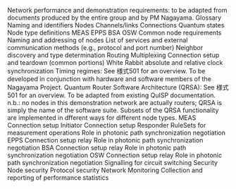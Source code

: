 Network performance and demonstration requirements: to be adapted from documents produced by the entire group and by PM Nagayama.
Glossary
Naming and identifiers
Nodes
Channels/links
Connections
Quantum states
Node type definitions
MEAS
EPPS
BSA
OSW
Common node requirements
Naming and addressing of nodes
List of services and external communication methods (e.g., protocol and port number)
Neighbor discovery and type determination
Routing
Multiplexing
Connection setup and teardown (common portions)
White Rabbit absolute and relative clock synchronization
Timing regimes: See 様式501 for an overview. To be developed in conjunction with hardware and software members of the Nagayama Project.
Quantum Router Software Architecture (QRSA): See 様式501 for an overview. To be adapted from existing QuISP documentation.
n.b.: no nodes in this demonstration network are actually routers; QRSA is simply the name of the software suite. Subsets of the QRSA functionality are implemented in dfferent ways for different node types.
MEAS
Connection setup Initiator
Connection setup Responder
RuleSets for measurement operations
Role in photonic path synchronization negotiation
EPPS
Connection setup relay
Role in photonic path synchronization negotiation
BSA
Connection setup relay
Role in photonic path synchronization negotiation
OSW
Connection setup relay
Role in photonic path synchronization negotiation
Signalling for circuit switching
Security
Node security
Protocol security
Network Monitoring
Collection and reporting of performance statistics
